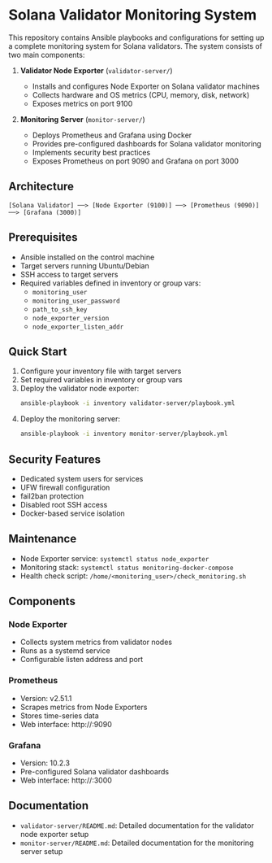 # Solana Validator Monitoring System

This repository contains Ansible playbooks and configurations for setting up a complete monitoring system for Solana validators. The system consists of two main components:

1. **Validator Node Exporter** (`validator-server/`)
   - Installs and configures Node Exporter on Solana validator machines
   - Collects hardware and OS metrics (CPU, memory, disk, network)
   - Exposes metrics on port 9100

2. **Monitoring Server** (`monitor-server/`)
   - Deploys Prometheus and Grafana using Docker
   - Provides pre-configured dashboards for Solana validator monitoring
   - Implements security best practices
   - Exposes Prometheus on port 9090 and Grafana on port 3000

## Architecture

```
[Solana Validator] ──> [Node Exporter (9100)] ──> [Prometheus (9090)] ──> [Grafana (3000)]
```

## Prerequisites

- Ansible installed on the control machine
- Target servers running Ubuntu/Debian
- SSH access to target servers
- Required variables defined in inventory or group vars:
  - `monitoring_user`
  - `monitoring_user_password`
  - `path_to_ssh_key`
  - `node_exporter_version`
  - `node_exporter_listen_addr`

## Quick Start

1. Configure your inventory file with target servers
2. Set required variables in inventory or group vars
3. Deploy the validator node exporter:
   ```bash
   ansible-playbook -i inventory validator-server/playbook.yml
   ```
4. Deploy the monitoring server:
   ```bash
   ansible-playbook -i inventory monitor-server/playbook.yml
   ```

## Security Features

- Dedicated system users for services
- UFW firewall configuration
- fail2ban protection
- Disabled root SSH access
- Docker-based service isolation

## Maintenance

- Node Exporter service: `systemctl status node_exporter`
- Monitoring stack: `systemctl status monitoring-docker-compose`
- Health check script: `/home/<monitoring_user>/check_monitoring.sh`

## Components

### Node Exporter
- Collects system metrics from validator nodes
- Runs as a systemd service
- Configurable listen address and port

### Prometheus
- Version: v2.51.1
- Scrapes metrics from Node Exporters
- Stores time-series data
- Web interface: http://<server-ip>:9090

### Grafana
- Version: 10.2.3
- Pre-configured Solana validator dashboards
- Web interface: http://<server-ip>:3000

## Documentation

- `validator-server/README.md`: Detailed documentation for the validator node exporter setup
- `monitor-server/README.md`: Detailed documentation for the monitoring server setup
